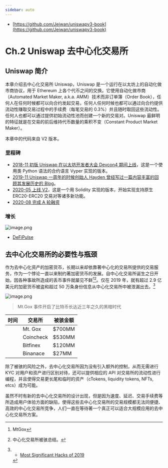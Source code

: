 ```yaml
---
sidebar: auto
---
```


- [https://github.com/Jeiwan/uniswapv3-book](https://github.com/Jeiwan/uniswapv3-book)

# Ch.2 Uniswap 去中心化交易所
## Uniswap 简介

本章介绍去中心化交易所 Uniswap，Uniswap 是一个运行在以太坊上的自动化做市商协议，用于 Ethereum 上各个代币之间的交换。它使用自动化做市商（Automated Market Maker, a.k.a. AMM）技术而非订单簿（Order Book），任何人在任何时候都可以向合约发起交易，任何人任何时候也都可以通过向合约提供流动性赚取交易过程中的手续费（每笔交易的 0.3%）并且随时取回这些流动性。任何人也都可以通过提供初始流动性池而创建一个新的交易对。Uniswap 最鲜明的特征就是在交易的前后维持代币数量的乘积不变（Constant Product Market Maker）。

本章中的代码来自 V2 版本。

### 里程碑

- [2018-11 初版 Uniswap 在以太坊开发者大会 Devcon4 期间上线](https://uniswap.org/docs/v1/)，这是一个使用类 Python 语法的合约语言 Vyper 实现的版本。
- [2019-11 Uniswap 一周年的时候创始人 Hayden 曾经写过一篇内容丰富的回顾其发展历史的 Blog](https://medium.com/uniswap/uniswap-birthday-blog-v0-7a91f3f6a1ba)。
- [2020-05 上线 V2](https://uniswap.org/blog/launch-uniswap-v2/)，这是一个用 Solidity 实现的版本，开始实现支持原生 ERC20-ERC20 交易对等诸多新功能。
- [2020-08 完成 A 轮融资](https://uniswap.org/blog/uniswap-raise/)

### 增长


![image.png](https://ssimg.frontenduse.top/article/2020/08/07/c8c11db7d4ec7e14694ff36517e5762d.png)


- [DeFiPulse](https://defipulse.com/uniswap)

## 去中心化交易所的必要性与瓶颈

作为去中心化资产的加密货币，长期以来却依靠著中心化的交易所提供的交易服务，作为一个悖论一直以来制约著加密货币的发展。自中心化交易所诞生之日开始，因各种事故所造成的丢币事件就屡见不鲜[^1][^2]。仅在 2019 年，就有超过 2.9 亿美元的加密货币被盗和超过 50 万条身份信息从中心化交易所中被泄漏出去。[^leak]

[^leak]: - [Most Significant Hacks of 2019](https://cointelegraph.com/news/most-significant-hacks-of-2019-new-record-of-twelve-in-one-year)


![image.png](https://ssimg.frontenduse.top/article/2020/08/07/6dff67b8ba7ad95bf5ecfca6625ffab9.png)
> Mt.Gox 事件开启了比特币长达近三年之久的黑暗时代

| 时间 | 交易所 | 被骇金额 |
| -------- | -------- | -------- |
|      | Mt. Gox     | $700MM     |
|      | Coincheck     | $530MM     |
|      | Bitfinex     | $120MM    |
|      | Binanace     | $27MM     |

除了被骇的风险之外，去中心化交易所因为没有引入额外的控制，从而无需进行 KYC 对用户和资产进行区别对待，还可以提供相应的 API 对交易所的流动性进行编程，并且使得交易更长尾和临时的资产（cTokens, liquidity tokens, NFTs, etcs）成为可能。

虽然不时有新的去中心化交易所的设计出现，但是因为速度、延迟、交易手续费等所造成用户体验方面的缺陷，使得这些去中心化交易所的交易规模都无法同便捷、高效的中心化交易所竞争，人们一直在等待著一个真正可以适合大规模应用的去中心化交易所方案。

[^1]: MtGox
[^2]: 中心化交易所被骇总结。
[^3]: [🦄 Uniswap Birthday Blog — V0](https://medium.com/uniswap/uniswap-birthday-blog-v0-7a91f3f6a1ba)

